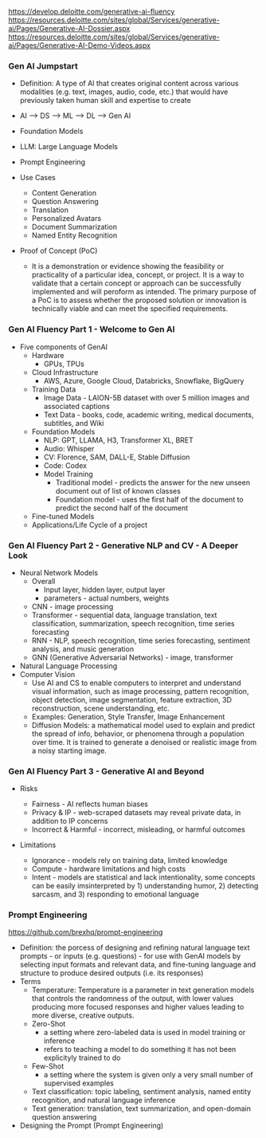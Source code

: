 https://develop.deloitte.com/generative-ai-fluency <br>
https://resources.deloitte.com/sites/global/Services/generative-ai/Pages/Generative-AI-Dossier.aspx
https://resources.deloitte.com/sites/global/Services/generative-ai/Pages/Generative-AI-Demo-Videos.aspx

### Gen AI Jumpstart
* Definition: A type of AI that creates original content across various modalities (e.g. text, images, audio, code, etc.) that would have previously taken human skill and expertise to create
* AI --> DS --> ML --> DL --> Gen AI
* Foundation Models
* LLM: Large Language Models
* Prompt Engineering
* Use Cases
  * Content Generation
  * Question Answering
  * Translation
  * Personalized Avatars
  * Document Summarization
  * Named Entity Recognition
 
* Proof of Concept (PoC)
  * It is a demonstration or evidence showing the feasibility or practicality of a particular idea, concept, or project. It is a way to validate that a certain concept or approach can be successfully implemented and will peroform as intended. The primary purpose of a PoC is to assess whether the proposed solution or innovation is technically viable and can meet the specified requirements.

### Gen AI Fluency Part 1 - Welcome to Gen AI
* Five components of GenAI
  * Hardware
    * GPUs, TPUs
  * Cloud Infrastructure
    * AWS, Azure, Google Cloud, Databricks, Snowflake, BigQuery
  * Training Data
    * Image Data - LAION-5B dataset with over 5 million images and associated captions
    * Text Data - books, code, academic writing, medical documents, subtitles, and Wiki
  * Foundation Models
    * NLP: GPT, LLAMA, H3, Transformer XL, BRET
    * Audio: Whisper
    * CV: Florence, SAM, DALL-E, Stable Diffusion
    * Code: Codex
    * Model Training
      * Traditional model - predicts the answer for the new unseen document out of list of known classes
      * Foundation model - uses the first half of the document to predict the second half of the document
  * Fine-tuned Models
  * Applications/Life Cycle of a project

### Gen AI Fluency Part 2 - Generative NLP and CV - A Deeper Look
* Neural Network Models
  * Overall
    * Input layer, hidden layer, output layer
    * parameters - actual numbers, weights
  * CNN - image processing
  * Transformer - sequential data, language translation, text classification, summarization, speech recognition, time series forecasting
  * RNN - NLP, speech recognition, time series forecasting, sentiment analysis, and music generation
  * GNN (Generative Adversarial Networks) - image, transformer
* Natural Language Processing
* Computer Vision
  * Use AI and CS to enable computers to interpret and understand visual information, such as image processing, pattern recognition, object detection, image segmentation, feature extraction, 3D reconstruction, scene understanding, etc.
  * Examples: Generation, Style Transfer, Image Enhancement
  * Diffusion Models: a mathematical model used to explain and predict the spread of info, behavior, or phenomena through a population over time. It is trained to generate a denoised or realistic image from a noisy starting image.
 
### Gen AI Fluency Part 3 - Generative AI and Beyond
* Risks
  * Fairness - AI reflects human biases
  * Privacy & IP - web-scraped datasets may reveal private data, in addition to IP concerns
  * Incorrect & Harmful - incorrect, misleading, or harmful outcomes
 
 * Limitations
   * Ignorance - models rely on training data, limited knowledge
   * Compute - hardware limitations and high costs
   * Intent - models are statistical and lack intentionality, some concepts can be easily imsinterpreted by 1) understanding humor, 2) detecting sarcasm, and 3) responding to emotional language

### Prompt Engineering
https://github.com/brexhq/prompt-engineering <br/>
* Definition: the porcess of designing and refining natural language text prompts - or inputs (e.g. questions) - for use with GenAI models by selecting input formats and relevant data, and fine-tuning language and structure to produce desired outputs (i.e. its responses)
* Terms
  * Temperature: Temperature is a parameter in text generation models that controls the randomness of the output, with lower values producing more focused responses and higher values leading to more diverse, creative outputs.
  * Zero-Shot
    * a setting where zero-labeled data is used in model training or inference
    * refers to teaching a model to do something it has not been explicityly trained to do
  * Few-Shot
    * a setting where the system is given only a very small number of supervised examples
  * Text classification: topic labeling, sentiment analysis, named entity recognition, and natural language inference
  * Text generation: translation, text summarization, and open-domain question answering
* Designing the Prompt (Prompt Engineering)
